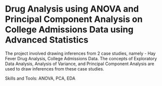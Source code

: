 # Drug Analysis using ANOVA and Principal Component Analysis on College Admissions Data using Advanced Statistics

The project involved drawing inferences from 2 case studies, namely - Hay Fever Drug Analysis, College Admissions Data. The concepts of Exploratory Data Analysis, Analysis of Variance, and Principal Component Analysis are used to draw inferences from these case studies.

Skills and Tools: ANOVA, PCA, EDA

